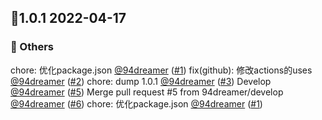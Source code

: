 ## 🌈1.0.1 2022-04-17

### 🚧 Others
chore: 优化package.json [@94dreamer](https://github.com/94dreamer) ([#1](https://github.com/94dreamer/auto-release/pull/1))
fix(github): 修改actions的uses [@94dreamer](https://github.com/94dreamer) ([#2](https://github.com/94dreamer/auto-release/pull/2))
chore: dump 1.0.1 [@94dreamer](https://github.com/94dreamer) ([#3](https://github.com/94dreamer/auto-release/pull/3))
Develop [@94dreamer](https://github.com/94dreamer) ([#5](https://github.com/94dreamer/auto-release/pull/5))
Merge pull request #5 from 94dreamer/develop [@94dreamer](https://github.com/94dreamer) ([#6](https://github.com/94dreamer/auto-release/pull/6))
chore: 优化package.json [@94dreamer](https://github.com/94dreamer) ([#1](https://github.com/94dreamer/auto-release/pull/1))

